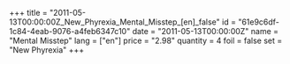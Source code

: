 +++
title = "2011-05-13T00:00:00Z_New_Phyrexia_Mental_Misstep_[en]_false"
id = "61e9c6df-1c84-4eab-9076-a4feb6347c10"
date = "2011-05-13T00:00:00Z"
name = "Mental Misstep"
lang = ["en"]
price = "2.98"
quantity = 4
foil = false
set = "New Phyrexia"
+++
